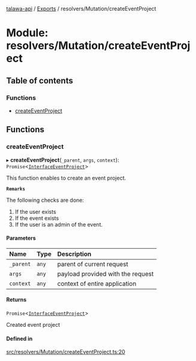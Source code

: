 [talawa-api](../README.md) / [Exports](../modules.md) / resolvers/Mutation/createEventProject

# Module: resolvers/Mutation/createEventProject

## Table of contents

### Functions

- [createEventProject](resolvers_Mutation_createEventProject.md#createeventproject)

## Functions

### createEventProject

▸ **createEventProject**(`_parent`, `args`, `context`): `Promise`<[`InterfaceEventProject`](../interfaces/models_EventProject.InterfaceEventProject.md)\>

This function enables to create an event project.

**`Remarks`**

The following checks are done:
1. If the user exists
2. If the event exists
3. If the user is an admin of the event.

#### Parameters

| Name | Type | Description |
| :------ | :------ | :------ |
| `_parent` | `any` | parent of current request |
| `args` | `any` | payload provided with the request |
| `context` | `any` | context of entire application |

#### Returns

`Promise`<[`InterfaceEventProject`](../interfaces/models_EventProject.InterfaceEventProject.md)\>

Created event project

#### Defined in

[src/resolvers/Mutation/createEventProject.ts:20](https://github.com/Nitya-Pasrija/talawa-api/blob/faae1c9/src/resolvers/Mutation/createEventProject.ts#L20)
